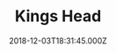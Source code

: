 ---
date: 2018-12-03T18:31:45.000Z
title: Kings Head
latitude: 52.044994397521684
longitude: 0.9531346926838999
category: checkin
---